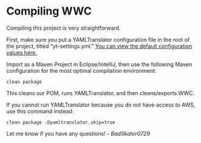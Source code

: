 # Compiling WWC

Compiling this project is very straightforward. 

First, make sure you put a YAMLTranslator configuration file in the root of the project, titled "yt-settings.yml."
[You can view the default configuration values here.](https://github.com/BadSkater0729/YAMLTranslator/blob/main/src/main/resources/yt-settings.yml)

Import as a Maven Project in Eclipse/IntelliJ, then use the following Maven configuration for the most optimal compilation environment:

<code>clean package</code>

This cleans our POM, runs YAMLTranslator, and then cleans/exports WWC.

If you cannot run YAMLTranslator because you do not have access to AWS, use this command instead:

<code>clean package -Dyamltranslator.skip=true</code>

Let me know if you have any questions!
_- BadSkater0729_
